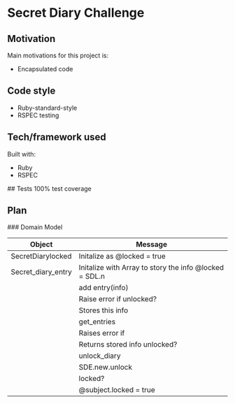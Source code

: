 # Secret Diary Challenge

## Motivation

Main motivations for this project is:
- Encapsulated code 

## Code style
- Ruby-standard-style 
- RSPEC testing

## Tech/framework used
Built with: 

- Ruby 
- RSPEC 

## Tests
100% test coverage

## Plan 

### Domain Model 


Object | Message|
|------|--------|
SecretDiarylocked | Initalize as @locked = true | unlock @locked = false|
Secret_diary_entry | Initalize with Array to story the info @locked = SDL.n|
|| add entry(info)|
||Raise error if unlocked?
||Stores this info
||get_entries 
||Raises error if
||Returns stored info unlocked?
||unlock_diary
||SDE.new.unlock 
||locked?
||@subject.locked = true